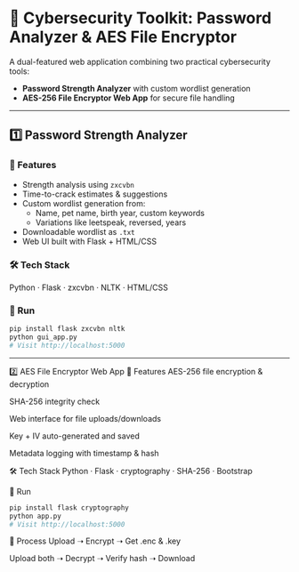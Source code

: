 # 🔐 Cybersecurity Toolkit: Password Analyzer & AES File Encryptor

A dual-featured web application combining two practical cybersecurity tools:
- **Password Strength Analyzer** with custom wordlist generation
- **AES-256 File Encryptor Web App** for secure file handling

---

## 1️⃣ Password Strength Analyzer

### 📌 Features
- Strength analysis using `zxcvbn`
- Time-to-crack estimates & suggestions
- Custom wordlist generation from:
  - Name, pet name, birth year, custom keywords
  - Variations like leetspeak, reversed, years
- Downloadable wordlist as `.txt`
- Web UI built with Flask + HTML/CSS

### 🛠️ Tech Stack
Python · Flask · zxcvbn · NLTK · HTML/CSS

### 🚀 Run
```bash
pip install flask zxcvbn nltk
python gui_app.py
# Visit http://localhost:5000
```
---

2️⃣ AES File Encryptor Web App
🔐 Features
AES-256 file encryption & decryption

SHA-256 integrity check

Web interface for file uploads/downloads

Key + IV auto-generated and saved

Metadata logging with timestamp & hash

🛠️ Tech Stack
Python · Flask · cryptography · SHA-256 · Bootstrap

🚀 Run
```bash
pip install flask cryptography
python app.py
# Visit http://localhost:5000
```
🧪 Process
Upload ➝ Encrypt ➝ Get .enc & .key

Upload both ➝ Decrypt ➝ Verify hash ➝ Download
